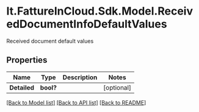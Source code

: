 # It.FattureInCloud.Sdk.Model.ReceivedDocumentInfoDefaultValues
Received document default values

## Properties

Name | Type | Description | Notes
------------ | ------------- | ------------- | -------------
**Detailed** | **bool?** |  | [optional] 

[[Back to Model list]](../README.md#documentation-for-models) [[Back to API list]](../README.md#documentation-for-api-endpoints) [[Back to README]](../README.md)


